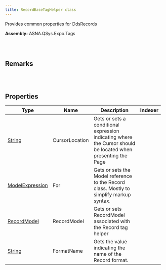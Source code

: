 ```yaml
---
title: RecordBaseTagHelper class
---
```


Provides common properties for DdsRecords

**Assembly:** ASNA.QSys.Expo.Tags

<br>
<br>

## Remarks

<br>
<br>

## Properties

| Type | Name | Description | Indexer
| --- | --- | --- | --- 
| [String](https://docs.microsoft.com/en-us/dotnet/api/system.string?view=net-5.0) | CursorLocation | Gets or sets a conditional expression indicating where the Cursor should be located when presenting the Page | 
| [ModelExpression](https://docs.microsoft.com/en-us/dotnet/api/microsoft.aspnetcore.mvc.viewfeatures.modelexpression?view=aspnetcore-5.0) | For | Gets or sets the Model reference to the Record class. Mostly to simplify markup syntax. | 
| [RecordModel](/reference/asna-qsys-expo/expo-model/record-model.html) | RecordModel | Gets or sets RecordModel associated with the Record tag helper | 
| [String](https://docs.microsoft.com/en-us/dotnet/api/system.string?view=net-5.0) | FormatName | Gets the value indicating the name of the Record format. | 

<br>
<br>


